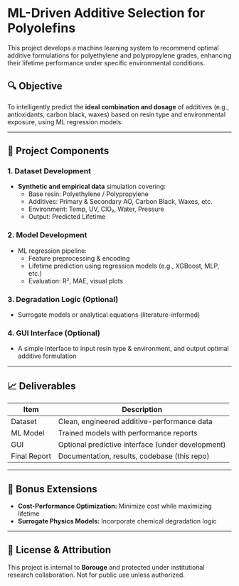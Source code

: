 # ML-Driven Additive Selection for Polyolefins

This project develops a machine learning system to recommend optimal additive formulations for polyethylene and polypropylene grades, enhancing their lifetime performance under specific environmental conditions.

## 🔍 Objective

To intelligently predict the **ideal combination and dosage** of additives (e.g., antioxidants, carbon black, waxes) based on resin type and environmental exposure, using ML regression models.

---

## 🧩 Project Components

### 1. Dataset Development
- **Synthetic and empirical data** simulation covering:
  - Base resin: Polyethylene / Polypropylene
  - Additives: Primary & Secondary AO, Carbon Black, Waxes, etc.
  - Environment: Temp, UV, ClO₂, Water, Pressure
  - Output: Predicted Lifetime

### 2. Model Development
- ML regression pipeline:
  - Feature preprocessing & encoding
  - Lifetime prediction using regression models (e.g., XGBoost, MLP, etc.)
  - Evaluation: R², MAE, visual plots

### 3. Degradation Logic (Optional)
- Surrogate models or analytical equations (literature-informed)

### 4. GUI Interface (Optional)
- A simple interface to input resin type & environment, and output optimal additive formulation

---

## 📈 Deliverables

| Item            | Description                                         |
|-----------------|-----------------------------------------------------|
| Dataset         | Clean, engineered additive-performance data         |
| ML Model        | Trained models with performance reports             |
| GUI             | Optional predictive interface (under development)   |
| Final Report    | Documentation, results, codebase (this repo)        |

---

## 🧠 Bonus Extensions
- **Cost-Performance Optimization:** Minimize cost while maximizing lifetime
- **Surrogate Physics Models:** Incorporate chemical degradation logic

---

## 📄 License & Attribution

This project is internal to **Borouge** and protected under institutional research collaboration. Not for public use unless authorized.

